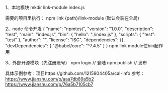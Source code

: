 
1、本地模块
mkdir link-module
index.js

需要的项目里执行： npm link {path}/link-module (默认会装在全局)


2、node 命令开发
{
  "name": "npmtest",
  "version": "1.0.0",
  "description": "test",
  "main": "index.js",
  "bin": {
    "hello": "./index.js"
  },
  "scripts": {
    "test": "test"
  },
  "author": "",
  "license": "ISC",
  "dependencies": {},
  "devDependencies": {
    "@babel/core": "^7.4.5"
  }
}
npm link module使bin起作用

3、外部开源模块（先注册账号）
npm login // 登陆 
npm publish // 发布

具体示例参考：项目https://github.com/1215904405a/cal-info
参考：https://www.jianshu.com/p/aaa7db89a5b2
https://www.jianshu.com/p/76a5b7105cb7
